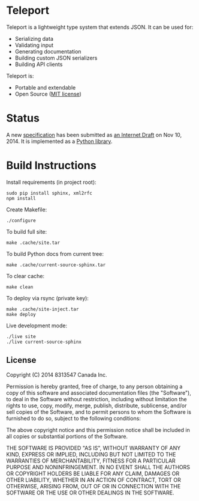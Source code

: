 Teleport
========

Teleport is a lightweight type system that extends JSON. It can be used for:

* Serializing data
* Validating input
* Generating documentation
* Building custom JSON serializers
* Building API clients

Teleport is:

* Portable and extendable
* Open Source ([MIT license](http://opensource.org/licenses/MIT))

Status
======

A new [specification](http://www.teleport-json.org/spec/latest/) has been
submitted as [an Internet Draft](https://datatracker.ietf.org/doc/draft-boronine-teleport/)
on Nov 10, 2014. It is implemented as a [Python library](http://www.teleport-json.org/python/latest/).

Build Instructions
==================

Install requirements (in project root):

    sudo pip install sphinx, xml2rfc
    npm install

Create Makefile:

	./configure

To build full site:

	make .cache/site.tar

To build Python docs from current tree:

	make .cache/current-source-sphinx.tar

To clear cache:

	make clean

To deploy via rsync (private key):

	make .cache/site-inject.tar
	make deploy

Live development mode:

	./live site
	./live current-source-sphinx

License
-------

Copyright (C) 2014 8313547 Canada Inc.

Permission is hereby granted, free of charge, to any person obtaining a copy of this software and associated documentation files (the "Software"), to deal in the Software without restriction, including without limitation the rights to use, copy, modify, merge, publish, distribute, sublicense, and/or sell copies of the Software, and to permit persons to whom the Software is furnished to do so, subject to the following conditions:

The above copyright notice and this permission notice shall be included in all copies or substantial portions of the Software.

THE SOFTWARE IS PROVIDED "AS IS", WITHOUT WARRANTY OF ANY KIND, EXPRESS OR IMPLIED, INCLUDING BUT NOT LIMITED TO THE WARRANTIES OF MERCHANTABILITY, FITNESS FOR A PARTICULAR PURPOSE AND NONINFRINGEMENT. IN NO EVENT SHALL THE AUTHORS OR COPYRIGHT HOLDERS BE LIABLE FOR ANY CLAIM, DAMAGES OR OTHER LIABILITY, WHETHER IN AN ACTION OF CONTRACT, TORT OR OTHERWISE, ARISING FROM, OUT OF OR IN CONNECTION WITH THE SOFTWARE OR THE USE OR OTHER DEALINGS IN THE SOFTWARE.
